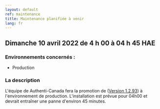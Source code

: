 ```yaml
---
layout: default
ref: maintenance
title: Maintenance planifiée à venir
lang: fr
---
```

## Dimanche 10 avril 2022 de 4 h 00 à 04 h 45 HAE

### Environnements concernés :

* Production

### La description

L'équipe de Authenti-Canada fera la promotion de ([Version
1.2.93](https://github.com/sign-in-canada/Acceptance-Platform/releases/tag/v1.2.93))
à l'environnement de production. L'installation est prévue pour 04h00
et devrait entraîner une panne d'environ 45 minutes.

